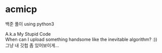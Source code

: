 # acmicp
백준 풀이 using python3

A.k.a My Stupid Code  
When can I upload something handsome like the inevitable algorithm? :))  
그냥 내 깃헙 좀 있어보이게...
